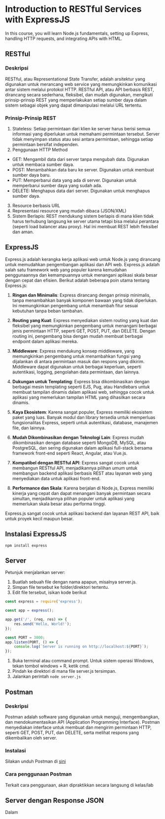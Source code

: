 # Introduction to RESTful Services with ExpressJS
In this course, you will learn Node.js fundamentals, setting up Express, handling HTTP requests, and integrating APIs with HTML.

## RESTful
### Deskripsi
RESTful, atau Representational State Transfer, adalah arsitektur yang digunakan untuk merancang web service yang memungkinkan komunikasi antar sistem melalui protokol HTTP. RESTful API, atau API berbasis REST, dirancang secara sederhana, fleksibel, dan mudah digunakan, mengikuti prinsip-prinsip REST yang memperlakukan setiap sumber daya dalam sistem sebagai objek yang dapat dimanipulasi melalui URL tertentu.

### Prinsip-Prinsip REST
1. Stateless: Setiap permintaan dari klien ke server harus berisi semua informasi yang diperlukan untuk memahami permintaan tersebut. Server tidak menyimpan status atau sesi antara permintaan, sehingga setiap permintaan bersifat independen.
2. Penggunaan HTTP Method

- GET: Mengambil data dari server tanpa mengubah data. Digunakan untuk membaca sumber daya.
- POST: Menambahkan data baru ke server. Digunakan untuk membuat sumber daya baru.
- PUT: Memperbarui data yang ada di server. Digunakan untuk memperbarui sumber daya yang sudah ada.
- DELETE: Menghapus data dari server. Digunakan untuk menghapus sumber daya.
3. Resource berbasis URL
4. Representasi resource yang mudah dibaca (JSON/XML)
5. Sistem Berlapis: REST mendukung sistem berlapis di mana klien tidak harus terhubung langsung ke server utama tetapi bisa melalui perantara (seperti load balancer atau proxy). Hal ini membuat REST lebih fleksibel dan aman.

## ExpressJS
Express.js adalah kerangka kerja aplikasi web untuk Node.js yang dirancang untuk memudahkan pengembangan aplikasi dan API web. Express.js adalah salah satu framework web yang populer karena kemudahan penggunaannya dan kemampuannya untuk menangani aplikasi skala besar dengan cepat dan efisien. Berikut adalah beberapa poin utama tentang Express.js:

1. **Ringan dan Minimalis**: Express dirancang dengan prinsip minimalis, tanpa menambahkan banyak komponen bawaan yang tidak diperlukan. Ini memungkinkan pengembang untuk menambah fitur sesuai kebutuhan tanpa beban tambahan.

2. **Routing yang Kuat**: Express menyediakan sistem routing yang kuat dan fleksibel yang memungkinkan pengembang untuk menangani berbagai jenis permintaan HTTP, seperti GET, POST, PUT, dan DELETE. Dengan routing ini, pengembang bisa dengan mudah membuat berbagai endpoint dalam aplikasi mereka.

3. **Middleware**: Express mendukung konsep middleware, yang memungkinkan pengembang untuk menambahkan fungsi yang dijalankan di antara permintaan masuk dan respons yang dikirim. Middleware dapat digunakan untuk berbagai keperluan, seperti autentikasi, logging, pengolahan data permintaan, dan lainnya.

4. **Dukungan untuk Templating**: Express bisa dikombinasikan dengan berbagai mesin templating seperti EJS, Pug, atau Handlebars untuk membuat tampilan dinamis dalam aplikasi web, sehingga cocok untuk aplikasi yang memerlukan tampilan HTML yang dihasilkan secara dinamis.

5. **Kaya Ekosistem**: Karena sangat populer, Express memiliki ekosistem paket yang luas. Banyak modul dan library tersedia untuk memperluas fungsionalitas Express, seperti untuk autentikasi, database, manajemen file, dan lainnya.

6. **Mudah Dikombinasikan dengan Teknologi Lain**: Express mudah dikombinasikan dengan database seperti MongoDB, MySQL, atau PostgreSQL, dan sering digunakan dalam aplikasi full-stack bersama framework front-end seperti React, Angular, atau Vue.js.

7. **Kompatibel dengan RESTful API**: Express sangat cocok untuk membangun RESTful API, menjadikannya pilihan umum untuk membangun backend aplikasi berbasis REST atau layanan web yang menyediakan data untuk aplikasi front-end.

8. **Performance dan Skala**: Karena berjalan di Node.js, Express memiliki kinerja yang cepat dan dapat menangani banyak permintaan secara simultan, menjadikannya pilihan populer untuk aplikasi yang memerlukan skala besar atau performa tinggi.

Express.js sangat cocok untuk aplikasi backend dan layanan REST API, baik untuk proyek kecil maupun besar.

## Instalasi ExpressJS

```code
npm install express
```

## Server
Petunjuk menjalankan server:
1. Buatlah sebuah file dengan nama apapun, misalnya server.js.
1. Simpan file tersebut ke folder/direktori tertentu.
1. Edit file tersebut, isikan kode berikut
```javascript
const express = require('express');

const app = express();

app.get('/', (req, res) => {
    res.send('Hello, World!');
});

const PORT = 3000;
app.listen(PORT, () => {
    console.log(`Server is running on http://localhost:${PORT}`);
});
```
1. Buka terminal atau command prompt. Untuk sistem operasi Windows, tekan tombol windows + R, ketik cmd.
1. Pindah ke direktori di mana file server.js tersimpan. 
1. Jalankan perintah `node server.js`

## Postman
### Deskripsi
Postman adalah software yang digunakan untuk menguji, mengembangkan, dan mendokumentasikan API (Application Programming Interface). Postman menyediakan interface untuk membuat dan mengirim permintaan HTTP, seperti GET, POST, PUT, dan DELETE, serta melihat respons yang dikembalikan oleh server. 

### Instalasi
Silakan unduh Postman di [sini](https://www.postman.com/downloads/)

### Cara penggunaan Postman
Terkait cara penggunaan, akan dipraktikkan secara langsung di kelas/lab


## Server dengan Response JSON
Dalam 